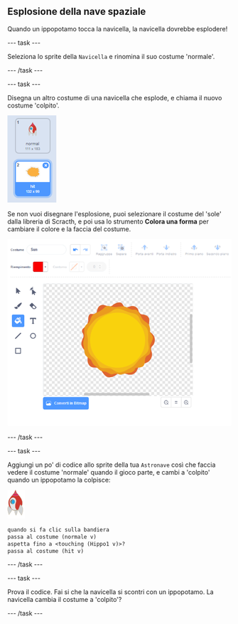 ## Esplosione della nave spaziale

Quando un ippopotamo tocca la navicella, la navicella dovrebbe esplodere!

\--- task \---

Seleziona lo sprite della `Navicella` e rinomina il suo costume 'normale'.

\--- /task \---

\--- task \---

Disegna un altro costume di una navicella che esplode, e chiama il nuovo costume 'colpito'.

![schermata](images/invaders-spaceship-costumes.png)

Se non vuoi disegnare l'esplosione, puoi selezionare il costume del 'sole' dalla libreria di Scracth, e poi usa lo strumento **Colora una forma** per cambiare il colore e la faccia del costume.

![schermata](images/invaders-sun.png)

\--- /task \---

\--- task \---

Aggiungi un po' di codice allo sprite della tua `Astronave` così che faccia vedere il costume 'normale' quando il gioco parte, e cambi a 'colpito' quando un ippopotamo la colpisce:

![sprite razzo](images/rocket-sprite.png)

```blocks3
quando si fa clic sulla bandiera
passa al costume (normale v)
aspetta fino a <touching (Hippo1 v)>?
passa al costume (hit v)
```

\--- /task \---

\--- task \---

Prova il codice. Fai si che la navicella si scontri con un ippopotamo. La navicella cambia il costume a 'colpito'?

\--- /task \---